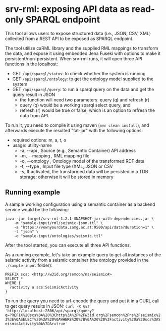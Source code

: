 # srv-rml: exposing API data as read-only SPARQL endpoint

This tool allows users to expose structured data (i.e., JSON, CSV, XML) 
collected from a REST API to be exposed as SPARQL endpoint. 

The tool utilize caRML library and the supplied RML mappings to transform the data, 
and expose it using embedded Jena Fuseki with options to make it persistent/non-persistent.
When srv-rml runs, it will open three API functions in the localhost: 

* GET `/api/sparql/status`: to check whether the system is running
* GET `/api/sparql/ontology`: to get the ontology model supplied to the system
* GET `/api/sparql/query`: to run a sparql query on the data and get the query result in JSON
  * the function will need two parameters: query (q) and refresh (r)
  * query (q) would be a working sparql select query, and
  * refresh (r) would be true or false, which is an option to refresh the data from API.

To run it, you need to compile it using maven (`mvn clean install`), 
and afterwards execute the resulted "fat-jar" with the following options: 

* required options: m, a, t, o
* usage: utility-name
  *  -a, --api <arg>,       Source (e.g., Semantic Container) API address
  *  -m, --mapping <arg>,   RML mapping file
  *  -o, --ontology <arg>,  Ontology model of the transformed RDF data
  *  -t, --type <arg>,      Input file type (XML, JSON or CSV
  *  -s,                    If activated, the transformed data will be persisted in
                            a TDB storage; otherwise it will be stored in memory

## Running example

A sample working configuration using a semantic container as a backend service would be the following: 
```
java -jar target/srv-rml-1.2.1-SNAPSHOT-jar-with-dependencies.jar \
	-m "sample-input/rml/seismic-json.ttl" \
	-a "https://vownyourdata.zamg.ac.at:9500/api/data?duration=1" \
	-t "json" \
	-o "sample-input/ontologies/seismic.ttl" 
```

After the tool started, you can execute all three API functions.

As a running example, let's take an example query to get all instances of the seismic activity from a seismic container 
(the ontology provided in the `./sample-input` folder): 
```
PREFIX scs: <http://w3id.org/semcon/ns/seismic#>
SELECT * 
WHERE {
  ?activity a scs:SeismicActivity
}
```

To run the query you need to url-encode the query and put it in a CURL call to get query results in JSON: 
`
curl -X GET 'http://localhost:2806/api/sparql/query?q=PREFIX%20scs%3A%20%3Chttp%3A%2F%2Fw3id.org%2Fsemcon%2Fns%2Fseismic%23%3E%0ASELECT%20%2A%20%0AWHERE%20%7B%0A%20%20%3Factivity%20a%20scs%3ASeismicActivity%0A%7D&r=true'
`
